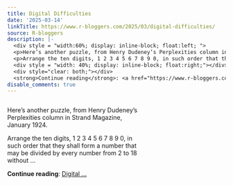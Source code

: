 ```yaml
---
title: Digital Difficulties
date: '2025-03-14'
linkTitle: https://www.r-bloggers.com/2025/03/digital-difficulties/
source: R-bloggers
description: |-
  <div style = "width:60%; display: inline-block; float:left; ">
  <p>Here’s another puzzle, from Henry Dudeney’s Perplexities column in Strand Magazine, January 1924.</p>
  <p>Arrange the ten digits, 1 2 3 4 5 6 7 8 9 0, in such order that they shall form a number that may be divided by every number from 2 to 18 without ...</p></div>
  <div style = "width: 40%; display: inline-block; float:right;"></div>
  <div style="clear: both;"></div>
  <strong>Continue reading</strong>: <a href="https://www.r-bloggers.com/2025/03/digital-difficulties/">Digital ...
disable_comments: true
---
```

<div style = "width:60%; display: inline-block; float:left; ">
<p>Here’s another puzzle, from Henry Dudeney’s Perplexities column in Strand Magazine, January 1924.</p>
<p>Arrange the ten digits, 1 2 3 4 5 6 7 8 9 0, in such order that they shall form a number that may be divided by every number from 2 to 18 without ...</p></div>
<div style = "width: 40%; display: inline-block; float:right;"></div>
<div style="clear: both;"></div>
<strong>Continue reading</strong>: <a href="https://www.r-bloggers.com/2025/03/digital-difficulties/">Digital ...